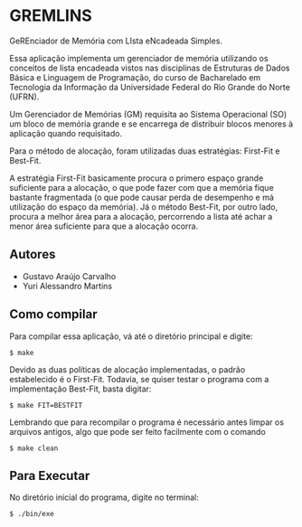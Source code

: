 # GREMLINS
GeREnciador de Memória com LIsta eNcadeada Simples.

Essa aplicação implementa um gerenciador de memória utilizando os conceitos de
lista encadeada vistos nas disciplinas de Estruturas de Dados Básica e Linguagem
de Programação, do curso de Bacharelado em Tecnologia da Informação da
Universidade Federal do Rio Grande do Norte (UFRN).

Um Gerenciador de Memórias (GM) requisita ao Sistema Operacional (SO) um bloco
de memória grande e se encarrega de distribuir blocos menores à aplicação
quando requisitado.

Para o método de alocação, foram utilizadas duas estratégias: First-Fit e Best-Fit.

A estratégia First-Fit basicamente procura o primero espaço grande suficiente
para a alocação, o que pode fazer com que a memória fique bastante fragmentada
(o que pode causar perda de desempenho e má utilização do espaço da memória).
Já o método Best-Fit, por outro lado, procura a melhor área para a alocação,
percorrendo a lista até achar a menor área suficiente para que a alocação
ocorra.

## Autores ##
- Gustavo Araújo Carvalho
- Yuri Alessandro Martins

## Como compilar ##
Para compilar essa aplicação, vá até o diretório principal e digite:

    $ make

Devido as duas políticas de alocação implementadas, o padrão estabelecido é o First-Fit.
Todavia, se quiser testar o programa com a implementação Best-Fit, basta digitar:

    $ make FIT=BESTFIT

Lembrando que para recompilar o programa é necessário antes limpar os arquivos
antigos, algo que pode ser feito facilmente com o comando

    $ make clean

## Para Executar ##
No diretório inicial do programa, digite no terminal:

    $ ./bin/exe